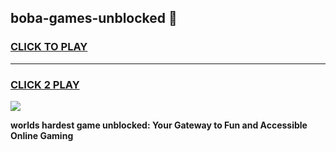 
## boba-games-unblocked 👋
<h3>
<a href="https://premium.freeplayer.one?title=boba-games-unblocked&ref=14F">CLICK TO PLAY</a></h3>
<hr>

<h3>
<a href="https://premium.freeplayer.one?title=boba-games-unblocked&ref=14F">CLICK 2 PLAY</a>
  
</h3>

<a href="https://premium.freeplayer.one?title=boba-games-unblocked&ref=12F/"><img src="https://clearcache.store/games.png"></a>


**worlds hardest game unblocked: Your Gateway to Fun and Accessible Online Gaming**
